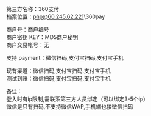 ﻿第三方名称：360支付  
档案位置：php@60.245.62.221\360pay  

商户号：商户编号  
商户密钥 KEY：MD5商户秘钥  
商户交易帐号：无  

支持 payment：微信扫码,支付宝扫码,支付宝手机  

现有渠道：微信扫码,支付宝扫码,支付宝手机  
测试到账：微信扫码,支付宝扫码,支付宝手机  

备注：  
登入时有ip限制,需联系第三方人员绑定（可以绑定3-5个ip）  
微信是只有扫码,不支持微信WAP,手机端也接微信扫码  
